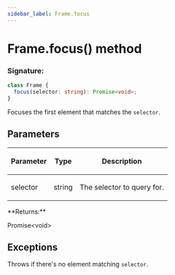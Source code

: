 ```yaml
---
sidebar_label: Frame.focus
---
```


# Frame.focus() method

### Signature:

```typescript
class Frame {
  focus(selector: string): Promise<void>;
}
```

Focuses the first element that matches the `selector`.

## Parameters

<table><thead><tr><th>

Parameter

</th><th>

Type

</th><th>

Description

</th></tr></thead>
<tbody><tr><td>

selector

</td><td>

string

</td><td>

The selector to query for.

</td></tr>
</tbody></table>
**Returns:**

Promise&lt;void&gt;

## Exceptions

Throws if there's no element matching `selector`.
